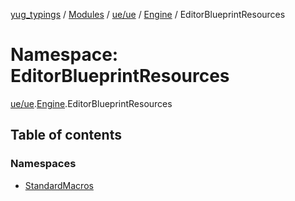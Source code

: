 [yug_typings](../README.md) / [Modules](../modules.md) / [ue/ue](ue_ue.md) / [Engine](ue_ue.Engine.md) / EditorBlueprintResources

# Namespace: EditorBlueprintResources

[ue/ue](ue_ue.md).[Engine](ue_ue.Engine.md).EditorBlueprintResources

## Table of contents

### Namespaces

- [StandardMacros](ue_ue.Engine.EditorBlueprintResources.StandardMacros.md)
